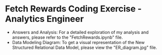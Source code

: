 # Fetch Rewards Coding Exercise - Analytics Engineer
- Answers and Analysis: For a detailed exploration of my analysis and answers, please refer to the "FetchRewards.ipynb" file. 
- Data Modeling Diagram: To get a visual representation of the New Structured Relational Data Model, please view the "ER_diagram.jpg" file.
